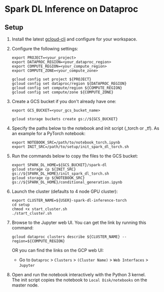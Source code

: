 # Spark DL Inference on Dataproc

## Setup

1. Install the latest [gcloud-cli](https://cloud.google.com/sdk/docs/install) and configure for your workspace.

2. Configure the following settings:
    ```shell
    export PROJECT=<your_project>
    export DATAPROC_REGION=<your_dataproc_region>
    export COMPUTE_REGION=<your_compute_region>
    export COMPUTE_ZONE=<your_compute_zone>

    gcloud config set project ${PROJECT}
    gcloud config set dataproc/region ${DATAPROC_REGION}
    gcloud config set compute/region ${COMPUTE_REGION}
    gcloud config set compute/zone ${COMPUTE_ZONE}
    ```

3. Create a GCS bucket if you don't already have one:
    ```shell
    export GCS_BUCKET=<your_gcs_bucket_name>

    gcloud storage buckets create gs://${GCS_BUCKET}
    ```

4.  Specify the paths below to the notebook and init script (_torch or _tf). As an example for a PyTorch notebook:
    ```shell
    export NOTEBOOK_SRC=/path/to/notebook_torch.ipynb
    export INIT_SRC=/path/to/setup/init_spark_dl_torch.sh
    ```

5. Run the commands below to copy the files to the GCS bucket:
    ```shell
    export SPARK_DL_HOME=${GCS_BUCKET}/spark-dl
    gcloud storage cp ${INIT_SRC} gs://${SPARK_DL_HOME}/init_spark_dl_torch.sh
    gcloud storage cp ${NOTEBOOK_SRC} gs://${SPARK_DL_HOME}/conditional_generation.ipynb
    ```

6. Launch the cluster (defaults to 4 node GPU cluster):
    ```shell
    export CLUSTER_NAME=${USER}-spark-dl-inference-torch
    cd setup
    chmod +x start_cluster.sh
    ./start_cluster.sh
    ```

7. Browse to the Jupyter web UI. You can get the link by running this command:
    ```shell
    gcloud dataproc clusters describe ${CLUSTER_NAME} --region=${COMPUTE_REGION}
    ```

    OR you can find the links on the GCP web UI:
    - Go to `Dataproc` > `Clusters` > `(Cluster Name)` > `Web Interfaces` > `Jupyter`

8. Open and run the notebook interactively with the Python 3 kernel.  
The init script copies the notebook to `Local Disk/notebooks` on the master node.  